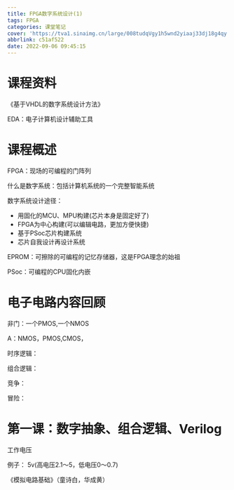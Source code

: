 ```yaml
---
title: FPGA数字系统设计(1)
tags: FPGA
categories: 课堂笔记
cover: 'https://tva1.sinaimg.cn/large/008tudqVgy1h5wnd2yiaaj33dj18g4qy.jpg'
abbrlink: c51af522
date: 2022-09-06 09:45:15
---
```


# 课程资料

《基于VHDL的数字系统设计方法》

EDA：电子计算机设计辅助工具

# 课程概述

FPGA：现场的可编程的门阵列

什么是数字系统：包括计算机系统的一个完整智能系统

数字系统设计途径：

- 用固化的MCU、MPU构建(芯片本身是固定好了)
- FPGA为中心构建(可以编辑电路，更加方便快捷)
- 基于PSoc芯片构建系统
- 芯片自我设计再设计系统

EPROM：可擦除的可编程的记忆存储器，这是FPGA理念的始祖

PSoc：可编程的CPU固化内嵌

# 电子电路内容回顾

非门：一个PMOS,一个NMOS

A：NMOS，PMOS,CMOS，

时序逻辑：

组合逻辑：

竞争：

冒险：

# 第一课：数字抽象、组合逻辑、Verilog

工作电压

例子： 5v(高电压2.1～5，低电压0～0.7)

《模拟电路基础》（童诗白，华成黄）